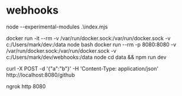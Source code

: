 ﻿# webhooks

node --experimental-modules .\index.mjs

docker run -it --rm -v /var/run/docker.sock:/var/run/docker.sock -v c:/Users/mark/dev:/data node bash
docker run --rm -p 8080:8080 -v /var/run/docker.sock:/var/run/docker.sock -v c:/Users/mark/dev/webhooks:/data node cd data && npm run dev


curl -X POST -d '{"a":"b"}' -H 'Content-Type: application/json' http://localhost:8080/github

ngrok http 8080
